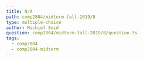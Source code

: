 ```yaml
---
title: N/A
path: comp2804/midterm-fall-2019/8
type: multiple-choice
author: Michiel Smid
question: comp2804/midterm-fall-2019/8/question.ts
tags:
  - comp2804
  - comp2804-midterm
---
```

